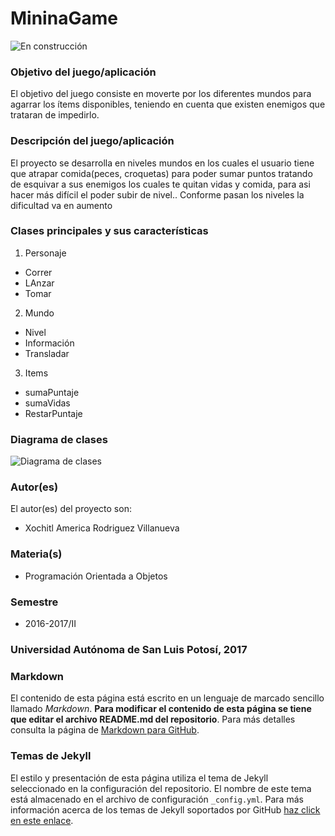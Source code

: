 # MininaGame

![En construcción](https://upload.wikimedia.org/wikipedia/commons/e/ef/En_construccion.jpg)

### Objetivo del juego/aplicación
El objetivo del juego consiste en moverte por los diferentes mundos para agarrar los ítems disponibles, teniendo en cuenta que existen enemigos que trataran de impedirlo.

### Descripción del juego/aplicación
El proyecto se desarrolla en niveles mundos en los cuales el usuario tiene que atrapar  comida(peces, croquetas) para poder sumar puntos tratando de esquivar a sus enemigos los cuales te quitan vidas y comida, para asi hacer más difícil el poder subir de nivel..
Conforme pasan los niveles la dificultad va en aumento


### Clases principales y sus características
1. Personaje
* Correr
* LAnzar
* Tomar

2. Mundo
* Nivel
* Información
* Transladar

3. Items
* sumaPuntaje
* sumaVidas
* RestarPuntaje

### Diagrama de clases
![Diagrama de clases](url-del-diagrama.png)

### Autor(es)
El autor(es) del proyecto son:
- Xochitl America Rodriguez Villanueva 


### Materia(s)
- Programación Orientada a Objetos

### Semestre
- 2016-2017/II

### Universidad Autónoma de San Luis Potosí, 2017

### Markdown
El contenido de esta página está escrito en un lenguaje de marcado sencillo llamado _Markdown_. **Para modificar el contenido de esta página se tiene que editar el archivo README.md del repositorio**. Para más detalles consulta la página de [Markdown para GitHub](https://guides.github.com/features/mastering-markdown/).

### Temas de Jekyll
El estilo y presentación de esta página utiliza el tema de Jekyll seleccionado en la configuración del repositorio. El nombre de este tema está almacenado en el archivo de configuración `_config.yml`. Para más información acerca de los temas de Jekyll soportados por GitHub [haz click en este enlace](https://pages.github.com/themes/).
